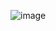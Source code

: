 ![image](https://user-images.githubusercontent.com/122238710/211342902-839fff8c-9bf5-46c4-adfe-506621f8a8aa.png)
